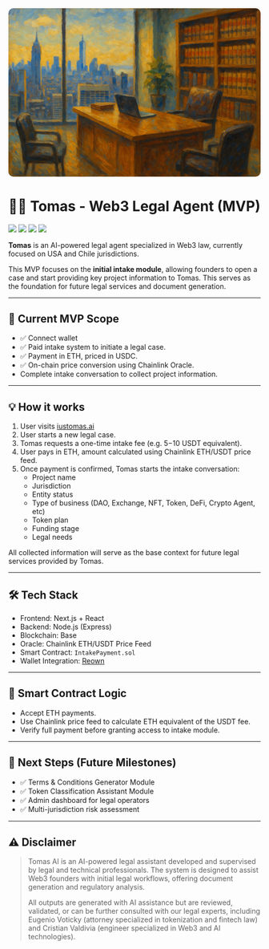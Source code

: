 <img src="./webapp/public/assets/oleo-1.png" alt="new-york-tomas" style="border-radius: 10px">

<br/>

# 🧑‍⚖️ Tomas - Web3 Legal Agent (MVP)

<p>
    <img src="https://img.shields.io/badge/tomas-v0.1.0-CBA135">
    <img src="https://img.shields.io/badge/network-BASE-0052FF">
    <img src="https://img.shields.io/badge/oracle-chainlink-375BD2">
    <img src="https://img.shields.io/badge/status-mvp-green">
</p>

**Tomas** is an AI-powered legal agent specialized in Web3 law, currently focused on USA and Chile jurisdictions.

This MVP focuses on the **initial intake module**, allowing founders to open a case and start providing key project information to Tomas. This serves as the foundation for future legal services and document generation.

---

## 🎯 Current MVP Scope

- ✅ Connect wallet
- ✅ Paid intake system to initiate a legal case.
- ✅ Payment in ETH, priced in USDC.
- ✅ On-chain price conversion using Chainlink Oracle.
- Complete intake conversation to collect project information.

---

## 💡 How it works

1. User visits [iustomas.ai](iustomas.ai)
2. User starts a new legal case.
3. Tomas requests a one-time intake fee (e.g. $5-$10 USDT equivalent).
4. User pays in ETH, amount calculated using Chainlink ETH/USDT price feed.
5. Once payment is confirmed, Tomas starts the intake conversation:
   - Project name
   - Jurisdiction
   - Entity status
   - Type of business (DAO, Exchange, NFT, Token, DeFi, Crypto Agent, etc)
   - Token plan
   - Funding stage
   - Legal needs

All collected information will serve as the base context for future legal services provided by Tomas.

---

## 🛠 Tech Stack

- Frontend: Next.js + React
- Backend: Node.js (Express)
- Blockchain: Base
- Oracle: Chainlink ETH/USDT Price Feed
- Smart Contract: `IntakePayment.sol`
- Wallet Integration: [Reown](https://reown.com/)

---

## 🔐 Smart Contract Logic

- Accept ETH payments.
- Use Chainlink price feed to calculate ETH equivalent of the USDT fee.
- Verify full payment before granting access to intake module.

---

## 🔮 Next Steps (Future Milestones)

- ✅ Terms & Conditions Generator Module
- ✅ Token Classification Assistant Module
- ✅ Admin dashboard for legal operators
- ✅ Multi-jurisdiction risk assessment

---

## ⚠ Disclaimer

> Tomas AI is an AI-powered legal assistant developed and supervised by legal and technical professionals. The system is designed to assist Web3 founders with initial legal workflows, offering document generation and regulatory analysis.
>
> All outputs are generated with AI assistance but are reviewed, validated, or can be further consulted with our legal experts, including Eugenio Voticky (attorney specialized in tokenization and fintech law) and Cristian Valdivia (engineer specialized in Web3 and AI technologies).
